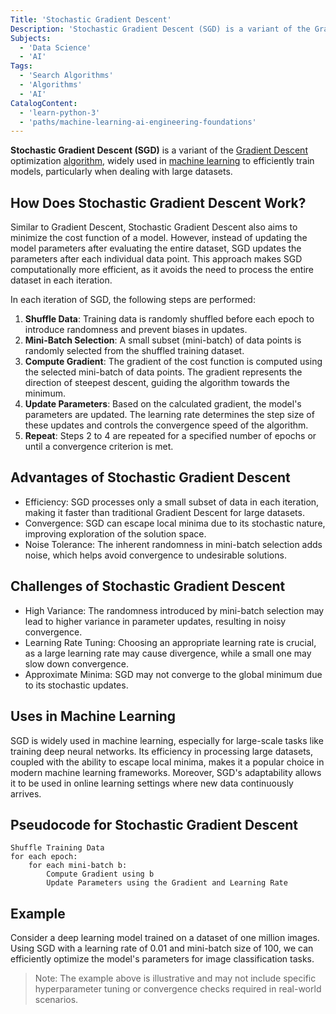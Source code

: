 ```yaml
---
Title: 'Stochastic Gradient Descent'
Description: 'Stochastic Gradient Descent (SGD) is a variant of the Gradient Descent optimization algorithm, widely used in machine learning to efficiently train models on large datasets.'
Subjects:
  - 'Data Science'
  - 'AI'
Tags:
  - 'Search Algorithms'
  - 'Algorithms'
  - 'AI'
CatalogContent:
  - 'learn-python-3'
  - 'paths/machine-learning-ai-engineering-foundations'
---
```


**Stochastic Gradient Descent (SGD)** is a variant of the [Gradient Descent](https://www.codecademy.com/resources/docs/ai/search-algorithms/gradient-descent) optimization [algorithm](https://www.codecademy.com/resources/docs/general/algorithm), widely used in [machine learning](https://www.codecademy.com/resources/docs/ai/machine-learning) to efficiently train models, particularly when dealing with large datasets.

## How Does Stochastic Gradient Descent Work?

Similar to Gradient Descent, Stochastic Gradient Descent also aims to minimize the cost function of a model. However, instead of updating the model parameters after evaluating the entire dataset, SGD updates the parameters after each individual data point. This approach makes SGD computationally more efficient, as it avoids the need to process the entire dataset in each iteration.

In each iteration of SGD, the following steps are performed:

1. **Shuffle Data**: Training data is randomly shuffled before each epoch to introduce randomness and prevent biases in updates.
2. **Mini-Batch Selection**: A small subset (mini-batch) of data points is randomly selected from the shuffled training dataset.
3. **Compute Gradient**: The gradient of the cost function is computed using the selected mini-batch of data points. The gradient represents the direction of steepest descent, guiding the algorithm towards the minimum.
4. **Update Parameters**: Based on the calculated gradient, the model's parameters are updated. The learning rate determines the step size of these updates and controls the convergence speed of the algorithm.
5. **Repeat**: Steps 2 to 4 are repeated for a specified number of epochs or until a convergence criterion is met.

## Advantages of Stochastic Gradient Descent

- Efficiency: SGD processes only a small subset of data in each iteration, making it faster than traditional Gradient Descent for large datasets.
- Convergence: SGD can escape local minima due to its stochastic nature, improving exploration of the solution space.
- Noise Tolerance: The inherent randomness in mini-batch selection adds noise, which helps avoid convergence to undesirable solutions.

## Challenges of Stochastic Gradient Descent

- High Variance: The randomness introduced by mini-batch selection may lead to higher variance in parameter updates, resulting in noisy convergence.
- Learning Rate Tuning: Choosing an appropriate learning rate is crucial, as a large learning rate may cause divergence, while a small one may slow down convergence.
- Approximate Minima: SGD may not converge to the global minimum due to its stochastic updates.

## Uses in Machine Learning

SGD is widely used in machine learning, especially for large-scale tasks like training deep neural networks. Its efficiency in processing large datasets, coupled with the ability to escape local minima, makes it a popular choice in modern machine learning frameworks. Moreover, SGD's adaptability allows it to be used in online learning settings where new data continuously arrives.

## Pseudocode for Stochastic Gradient Descent

```pseudo
Shuffle Training Data
for each epoch:
    for each mini-batch b:
        Compute Gradient using b
        Update Parameters using the Gradient and Learning Rate
```

## Example

Consider a deep learning model trained on a dataset of one million images. Using SGD with a learning rate of 0.01 and mini-batch size of 100, we can efficiently optimize the model's parameters for image classification tasks.

> Note: The example above is illustrative and may not include specific hyperparameter tuning or convergence checks required in real-world scenarios.
